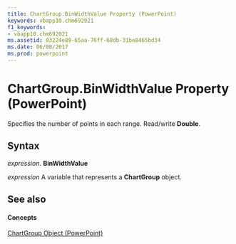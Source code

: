 ```yaml
---
title: ChartGroup.BinWidthValue Property (PowerPoint)
keywords: vbapp10.chm692021
f1_keywords:
- vbapp10.chm692021
ms.assetid: 03224e89-65aa-76ff-68db-31be8465bd34
ms.date: 06/08/2017
ms.prod: powerpoint
---
```



# ChartGroup.BinWidthValue Property (PowerPoint)

Specifies the number of points in each range. Read/write **Double**.


## Syntax

 _expression_. **BinWidthValue**

 _expression_ A variable that represents a **ChartGroup** object.


## See also


#### Concepts


[ChartGroup Object (PowerPoint)](chartgroup-object-powerpoint.md)

